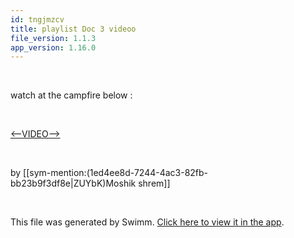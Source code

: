 ```yaml
---
id: tngjmzcv
title: playlist Doc 3 videoo
file_version: 1.1.3
app_version: 1.16.0
---
```


<br/>

watch at the campfire below :

<br/>

[<--VIDEO-->](https://www.youtube.com/watch?v=qsOUv9EzKsg)

<br/>

by [[sym-mention:(1ed4ee8d-7244-4ac3-82fb-bb23b9f3df8e|ZUYbK)Moshik shrem]]

<br/>

This file was generated by Swimm. [Click here to view it in the app](https://swimm-web-app.web.app/repos/Z2l0aHViJTNBJTNBZWNvbW0lM0ElM0Ftb3NoaWtzd2ltbQ==/docs/tngjmzcv).
